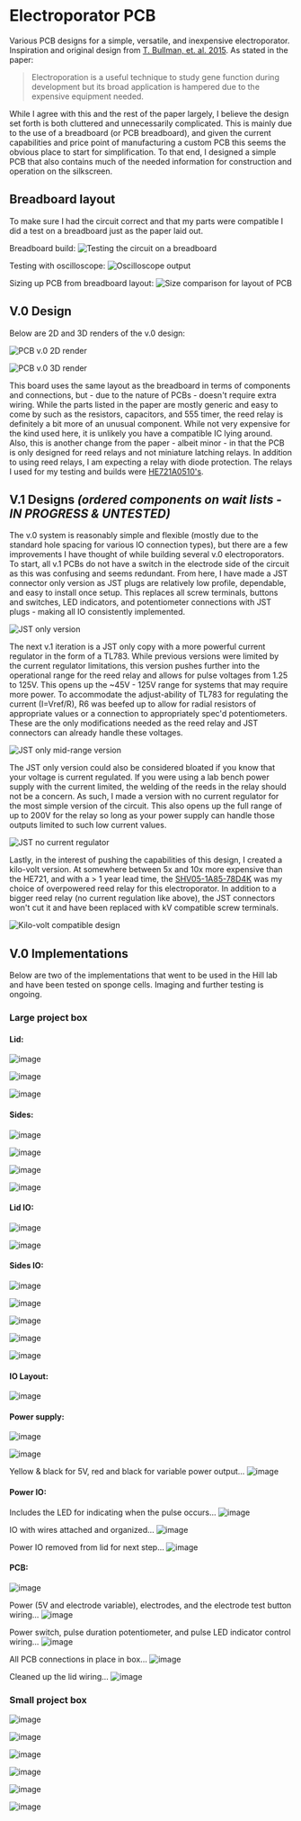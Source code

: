 # Electroporator PCB

Various PCB designs for a simple, versatile, and inexpensive electroporator. Inspiration and original design from [T. Bullman, et. al. 2015](https://onlinelibrary.wiley.com/doi/10.1111/dgd.12216). As stated in the paper:

> Electroporation is a useful technique to study gene function during development but its broad application is hampered due to the expensive equipment needed.

While I agree with this and the rest of the paper largely, I believe the design set forth is both cluttered and unnecessarily complicated. This is mainly due to the use of a breadboard (or PCB breadboard), and given the current capabilities and price point of manufacturing a custom PCB this seems the obvious place to start for simplification. To that end, I designed a simple PCB that also contains much of the needed information for construction and operation on the silkscreen.

## Breadboard layout

To make sure I had the circuit correct and that my parts were compatible I did a test on a breadboard just as the paper laid out.

Breadboard build:
![Testing the circuit on a breadboard](images/breadboard-testing-2.jpg)

Testing with oscilloscope:
![Oscilloscope output](images/pulse-signal.jpg)

Sizing up PCB from breadboard layout:
![Size comparison for layout of PCB](images/breadboard-to-circuitboard-size-compare.jpg)

## V.0 Design

Below are 2D and 3D renders of the v.0 design:

![PCB v.0 2D render](images/ciruitboard-v0.png)

![PCB v.0 3D render](images/electroporator_v0_3D_render.png)

This board uses the same layout as the breadboard in terms of components and connections, but - due to the nature of PCBs - doesn't require extra wiring. While the parts listed in the paper are mostly generic and easy to come by such as the resistors, capacitors, and 555 timer, the reed relay is definitely a bit more of an unusual component. While not very expensive for the kind used here, it is unlikely you have a compatible IC lying around. Also, this is another change from the paper - albeit minor - in that the PCB is only designed for reed relays and not miniature latching relays. In addition to using reed relays, I am expecting a relay with diode protection. The relays I used for my testing and builds were [HE721A0510's](https://www.mouser.com/ProductDetail/Littelfuse/HE721A0510?qs=X8LBAgEWIKIfZjBxMXqqBA%3D%3D).

## V.1 Designs *(ordered components on wait lists - _IN PROGRESS & UNTESTED_)*

The v.0 system is reasonably simple and flexible (mostly due to the standard hole spacing for various IO connection types), but there are a few improvements I have thought of while building several v.0 electroporators. To start, all v.1 PCBs do not have a switch in the electrode side of the circuit as this was confusing and seems redundant. From here, I have made a JST connector only version as JST plugs are relatively low profile, dependable, and easy to install once setup. This replaces all screw terminals, buttons and switches, LED indicators, and potentiometer connections with JST plugs - making all IO consistently implemented.

![JST only version](images/jst_only.jpg)

The next v.1 iteration is a JST only copy with a more powerful current regulator in the form of a TL783. While previous versions were limited by the current regulator limitations, this version pushes further into the operational range for the reed relay and allows for pulse voltages from 1.25 to 125V. This opens up the ~45V - 125V range for systems that may require more power. To accommodate the adjust-ability of TL783 for regulating the current (I=Vref/R), R6 was beefed up to allow for radial resistors of appropriate values or a connection to appropriately spec'd potentiometers. These are the only modifications needed as the reed relay and JST connectors can already handle these voltages.

![JST only mid-range version](images/jst_only-mid_range.png)

The JST only version could also be considered bloated if you know that your voltage is current regulated. If you were using a lab bench power supply with the current limited, the welding of the reeds in the relay should not be a concern. As such, I made a version with no current regulator for the most simple version of the circuit. This also opens up the full range of up to 200V for the relay so long as your power supply can handle those outputs limited to such low current values.

![JST no current regulator](images/no_current_regulator.png)

Lastly, in the interest of pushing the capabilities of this design, I created a kilo-volt version. At somewhere between 5x and 10x more expensive than the HE721, and with a > 1 year lead time, the [SHV05-1A85-78D4K](https://www.mouser.com/ProductDetail/MEDER-electronic-Standex/SHV05-1A85-78D4K?qs=3BE4VKEPqliBgklxw9NVYw%3D%3D) was my choice of overpowered reed relay for this electroporator. In addition to a bigger reed relay (no current regulation like above), the JST connectors won't cut it and have been replaced with kV compatible screw terminals.

![Kilo-volt compatible design](images/kilovolt_max.png)

## V.0 Implementations

Below are two of the implementations that went to be used in the Hill lab and have been tested on sponge cells. Imaging and further testing is ongoing.

### Large project box

#### Lid:

![image](images/project-box-lid-cutout.jpg)

![image](images/project-box-lid-cutouts-inside.jpg)

![image](images/project-box-lid-upsidedown.jpg)

#### Sides:

![image](images/project-box-inside.jpg)

![image](images/project-box-front-side-cutouts.jpg)

![image](images/project-box-all-side-cutouts.jpg)

![image](images/project-box-power-cutout.jpg)

#### Lid IO:

![image](images/project-box-lid-IO.jpg)

![image](images/project-box-lid-IO-inside.jpg)

#### Sides IO:

![image](images/project-box-inside-with-side-IO.jpg)

![image](images/project-box-front-side-IO.jpg)

![image](images/project-box-all-side-IO.jpg)

![image](images/project-box-power-IO.jpg)

![image](images/project-box-power-plug-inside.jpg)

#### IO Layout:

![image](images/project-box-IO-layout-test.jpg)

#### Power supply:

![image](images/project-box-power-supply-wiring.jpg)

![image](images/project-box-power-supply-wiring-closeup.jpg)

Yellow & black for 5V, red and black for variable power output...
![image](images/project-box-power-dual-internal-voltages.jpg)

#### Power IO:

Includes the LED for indicating when the pulse occurs...
![image](images/project-box-power-IO-wiring.jpg)

IO with wires attached and organized...
![image](images/project-box-internal-IO-wiring.jpg)

Power IO removed from lid for next step...
![image](images/project-box-internal-IO-wiring-1.jpg)

#### PCB:

![image](images/electroporator-pcb.jpg)

Power (5V and electrode variable), electrodes, and the electrode test button wiring...
![image](images/electroporator-pcb-major-wiring.jpg)

Power switch, pulse duration potentiometer, and pulse LED indicator control wiring...
![image](images/electroporator-pcb-control-wiring.jpg)

All PCB connections in place in box...
![image](images/electroporator-pcb-wired-in-situ.jpg)

Cleaned up the lid wiring...
![image](images/project-box-final-clean-wiring.jpg)

### Small project box

![image](images/mini-pcb-in-situ.jpg)

![image](images/mini-power-5v-split.jpg)

![image](images/mini-5v-convert.jpg)

![image](images/mini-power-supply-and-parts.jpg)

![image](images/mini-final.jpg)

![image](images/mini-final-1.jpg)
